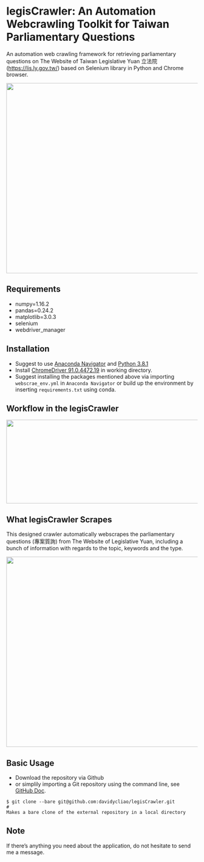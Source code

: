 # legisCrawler: An Automation Webcrawling Toolkit for Taiwan Parliamentary Questions


An automation web crawling framework for retrieving parliamentary questions on The Website of Taiwan Legislative Yuan 立法院 (https://lis.ly.gov.tw/) based on Selenium library in Python and Chrome browser. 


<p align="center">
  <img width="700" height="500" src="https://raw.githack.com/davidycliao/legisCrawler/main/images/image1.png" >
</p>



## Requirements
- numpy=1.16.2
- pandas=0.24.2
- matplotlib=3.0.3
- selenium
- webdriver_manager

## Installation
- Suggest to use [Anaconda Navigator](https://www.anaconda.com/products/individual-b) and [Python 3.8.1](https://www.python.org/downloads/release/python-3810/)
- Install [ChromeDriver 91.0.4472.19](https://sites.google.com/chromium.org/driver/downloads) in working directory.
- Suggest installing the packages mentioned above via importing `webscrae_env.yml` in `Anaconda Navigator` or build up the environment by inserting `requirements.txt` using conda.

## Workflow in the legisCrawler


<p align="center">
  <img width="700" height="220" src="https://raw.githack.com/davidycliao/legisCrawler/main/images/image4.png" >
</p>


## What legisCrawler Scrapes
This designed crawler automatically webscrapes the parliamentary questions (專案質詢) from The Website of Legislative Yuan, including a bunch of information with regards to the topic, keywords and the type. 
<p align="center">
  <img width="700" height="500" src="https://raw.githack.com/davidycliao/legisCrawler/main/images/image3.png" >
</p>

## Basic Usage

- Download the repository via Github 
- or simplily importing a Git repository using the command line, see [GitHub Doc](https://docs.github.com/en/github/importing-your-projects-to-github/importing-source-code-to-github/importing-a-git-repository-using-the-command-line).

```
$ git clone --bare git@github.com:davidycliao/legisCrawler.git
# 
Makes a bare clone of the external repository in a local directory
```
## Note

If there’s anything you need about the application, do not hesitate to send me a message.
